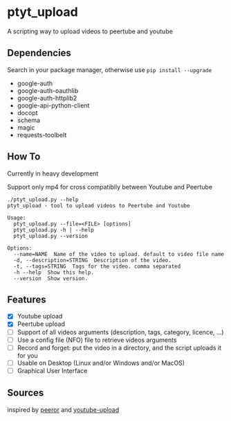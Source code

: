 # ptyt_upload

A scripting way to upload videos to peertube and youtube

## Dependencies
Search in your package manager, otherwise use ``pip install --upgrade``
 - google-auth
 - google-auth-oauthlib
 - google-auth-httplib2
 - google-api-python-client
 - docopt
 - schema
 - magic
 - requests-toolbelt

## How To
Currently in heavy development

Support only mp4 for cross compatibily between Youtube and Peertube

```
./ptyt_upload.py --help
ptyt_upload - tool to upload videos to Peertube and Youtube

Usage: 
  ptyt_upload.py --file=<FILE> [options]
  ptyt_upload.py -h | --help
  ptyt_upload.py --version

Options:
  --name=NAME  Name of the video to upload. default to video file name
  -d, --description=STRING  Description of the video.
  -t, --tags=STRING  Tags for the video. comma separated
  -h --help  Show this help.
  --version  Show version.
```

## Features

- [x] Youtube upload
- [x] Peertube upload
- [ ] Support of all videos arguments (description, tags, category, licence, ...)
- [ ] Use a config file (NFO) file to retrieve videos arguments
- [ ] Record and forget: put the video in a directory, and the script uploads it for you
- [ ] Usable on Desktop (Linux and/or Windows and/or MacOS)
- [ ] Graphical User Interface

## Sources 
inspired by [peeror](https://git.drycat.fr/rigelk/Peeror) and [youtube-upload](https://github.com/tokland/youtube-upload)